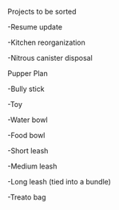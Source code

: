 Projects to be sorted

-Resume update

-Kitchen reorganization

-Nitrous canister disposal



Pupper Plan

-Bully stick

-Toy

-Water bowl

-Food bowl

-Short leash

-Medium leash

-Long leash (tied into a bundle)

-Treato bag

